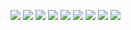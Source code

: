 
![](/images/stills/stills-team.jpg)
![](/images/stills/stills-hospital-1.jpg)
![](/images/stills/stills-hospital-2.jpg)
![](/images/stills/stills-set.jpg)
![](/images/stills/eva-stills-1.jpg)
![](/images/stills/eva-stills-2.jpg)
![](/images/stills/eva-stills-3.jpg)
![](/images/stills/eva-stills-4.jpg)
![](/images/stills/eva-stills-5.jpg)
